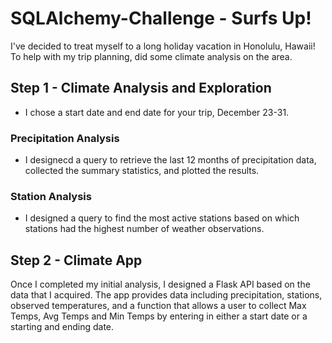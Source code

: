 # SQLAlchemy-Challenge - Surfs Up!

I've decided to treat myself to a long holiday vacation in Honolulu, Hawaii! To help with my trip planning, did some climate analysis on the area.

## Step 1 - Climate Analysis and Exploration

* I chose a start date and end date for your trip, December 23-31.

### Precipitation Analysis

* I designecd a query to retrieve the last 12 months of precipitation data, collected the summary statistics, and plotted the results.

### Station Analysis

* I designed a query to find the most active stations based on which stations had the highest number of weather observations.

## Step 2 - Climate App

Once I completed my initial analysis, I designed a Flask API based on the data that I acquired. The app provides data including precipitation, stations, observed temperatures, and a function that allows a user to collect Max Temps, Avg Temps and Min Temps by entering in either a start date or a starting and ending date.

